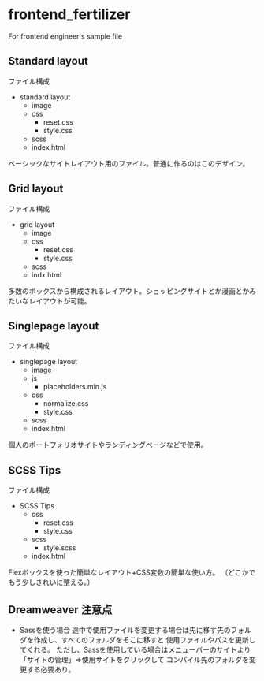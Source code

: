 # frontend_fertilizer
For frontend engineer's sample file

## Standard layout
ファイル構成
- standard layout
  - image
  - css
    - reset.css
    - style.css
  - scss
  - index.html

ベーシックなサイトレイアウト用のファイル。普通に作るのはこのデザイン。

## Grid layout
ファイル構成
- grid layout
  - image
  - css
    - reset.css
    - style.css
  - scss
  - indx.html

多数のボックスから構成されるレイアウト。ショッピングサイトとか漫画とかみたいなレイアウトが可能。

## Singlepage layout
ファイル構成
- singlepage layout
  - image
  - js
    - placeholders.min.js
  - css
    - normalize.css
    - style.css
  - scss
  - index.html

個人のポートフォリオサイトやランディングページなどで使用。

## SCSS Tips
ファイル構成
- SCSS Tips
  - css
    - reset.css
    - style.css
  - scss
    - style.scss
  - index.html

Flexボックスを使った簡単なレイアウト+CSS変数の簡単な使い方。
（どこかでもう少しきれいに整える。）

## Dreamweaver 注意点
- Sassを使う場合
途中で使用ファイルを変更する場合は先に移す先のフォルダを作成し、すべてのフォルダをそこに移すと
使用ファイルやパスを更新してくれる。
ただし、Sassを使用している場合はメニューバーのサイトより「サイトの管理」⇒使用サイトをクリックして
コンパイル先のフォルダを変更する必要あり。
